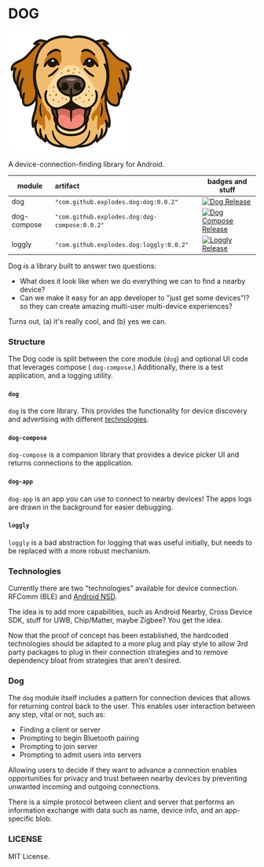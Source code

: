 # DOG

![Dog Logo](https://github.com/explodes/dog/blob/main/assets/dog_small.png?raw=true)

A device-connection-finding library for Android.

| module      | artifact                                      | badges and stuff                                                                                                                                                  |  
|-------------|:----------------------------------------------|-------------------------------------------------------------------------------------------------------------------------------------------------------------------|  
| dog         | `"com.github.explodes.dog:dog:0.0.2"`         | [![Dog Release](https://jitpack.io/v/com.github.explodes.dog/dog.svg?style=flat-square)](https://jitpack.io/#com.github.explodes.dog/dog)                         |  
| dog-compose | `"com.github.explodes.dog:dog-compose:0.0.2"` | [![Dog Compose Release](https://jitpack.io/v/com.github.explodes.dog/dog-compose.svg?style=flat-square)](https://jitpack.io/#com.github.explodes.dog/dog-compose) |  
| loggly      | `"com.github.explodes.dog:loggly:0.0.2"`      | [![Loggly Release](https://jitpack.io/v/com.github.explodes.dog/loggly.svg?style=flat-square)](https://jitpack.io/#com.github.explodes.dog/loggly)                |  

Dog is a library built to answer two questions:

- What does it look like when we do everything we can to find a nearby device?
- Can we make it easy for an app developer to "just get some devices"!? so they can create amazing
  multi-user multi-device experiences?

Turns out, (a) it's really cool, and (b) yes we can.

### Structure

The Dog code is split between the core module (`dog`) and optional UI code that leverages compose (
`dog-compose`.) Additionally, there is a test application, and a logging utility.

#### `dog`

`dog` is the core library. This provides the functionality for device discovery and advertising with
different [technologies](#technologies).

#### `dog-compose`

`dog-compose` is a companion library that provides a device picker UI and returns connections to the
application.

#### `dog-app`

`dog-app` is an app you can use to connect to nearby devices! The apps logs are drawn in the
background for easier debugging.

#### `loggly`

`loggly` is a bad abstraction for logging that was useful initially, but needs to be replaced with a
more robust mechanism.

### Technologies

Currently there are two "technologies" available for device connection. RFComm (BLE)
and [Android NSD](https://developer.android.com/develop/connectivity/wifi/use-nsd).

The idea is to add more capabilities, such as Android Nearby, Cross Device SDK, stuff for UWB,
Chip/Matter, maybe Zigbee? You get the idea.

Now that the proof of concept has been established, the hardcoded technologies should be adapted to
a more plug and play style to allow 3rd party packages to plug in their connection strategies and to
remove dependency bloat from strategies that aren't desired.

### Dog

The `dog` module itself includes a pattern for connection devices that allows for returning control
back to the user. This enables user interaction between any step, vital or not, such as:

- Finding a client or server
- Prompting to begin Bluetooth pairing
- Prompting to join server
- Prompting to admit users into servers

Allowing users to decide if they want to advance a connection enables opportunities for privacy and
trust between nearby devices by preventing unwanted incoming and outgoing connections.

There is a simple protocol between client and server that performs an information exchange with data
such as name, device info, and an app-specific blob.

### LICENSE

MIT License.
